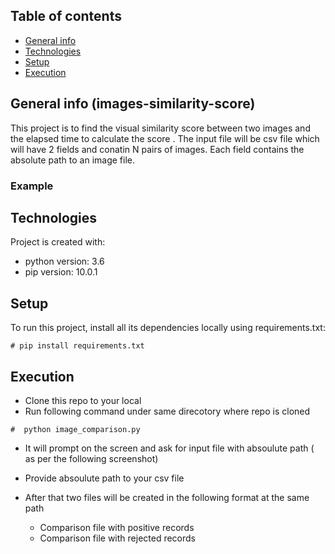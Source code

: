 ## Table of contents
* [General info](#general-info)
* [Technologies](#technologies)
* [Setup](#setup)
* [Execution](#Execution)


## General info (images-similarity-score)
This project is to find the visual similarity score between two images and the elapsed time to calculate the score . The input file will be csv file which will have 2 fields and conatin N pairs of images. Each field contains the absolute path to an image file.

### Example 


	
## Technologies
Project is created with:
* python version: 3.6
* pip version: 10.0.1
	
## Setup
To run this project, install all its dependencies locally using requirements.txt:

```
# pip install requirements.txt 

```
## Execution

* Clone this repo to your local 
* Run following command under same direcotory where repo is cloned


```
#  python image_comparison.py 

```
* It will prompt on the screen and ask for input file with absoulute path ( as per the following screenshot) 

* Provide absoulute path to your csv file
* After that two files will be created in the following format at the same path 

	* Comparison file with positive records 
	* Comparison file with rejected records 





